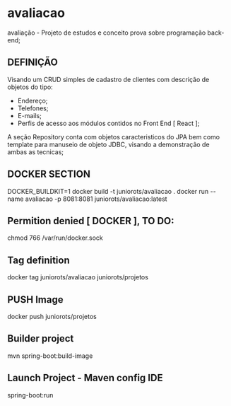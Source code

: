# avaliacao

avaliação - Projeto de estudos e conceito prova sobre programação back-end;

## DEFINIÇÃO

Visando um CRUD simples de cadastro de clientes com descrição de objetos do tipo: 
- Endereço;
- Telefones;
- E-mails;
- Perfis de acesso aos módulos contidos no Front End [ React ];

A seção Repository conta com objetos caracteristicos do JPA bem como template para manuseio de objeto JDBC, visando a demonstração de ambas as tecnicas;

## DOCKER SECTION
DOCKER_BUILDKIT=1 docker build -t juniorots/avaliacao .
docker run --name avaliacao -p 8081:8081 juniorots/avaliacao:latest

## Permition denied [ DOCKER ], TO DO:
chmod 766 /var/run/docker.sock

## Tag definition
docker tag juniorots/avaliacao juniorots/projetos

## PUSH Image
docker push juniorots/projetos

## Builder project
mvn spring-boot:build-image

## Launch Project - Maven config IDE
spring-boot:run





